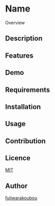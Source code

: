 # Name

Overview

## Description

## Features

## Demo

## Requirements

## Installation

## Usage

## Contribution

## Licence

[MIT](https://github.com/fujiwarakoubou/readme/blob/master/MIT)

## Author

[fujiwarakoubou](https://github.com/fujiwarakoubou)
